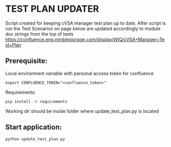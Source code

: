 # TEST PLAN UPDATER

Script created for keeping cVSA manager test plan up to date.
After script is run the Test Scenarios on page below are updated accordingly to module doc strings from the top of tests
https://confluence.eng.nimblestorage.com/display/WIQ/cVSA+Manager+Test+Plan

## Prerequisite:
Local environment variable with personal access token for confluence
```shell
export CONFLUENCE_TOKEN="<confluence_token>"
```

Requirements:
```shell
pip install -r requirements
```

Working dir should be inside folder where update_test_plan.py is located
## Start application:

```shell
python update_test_plan.py
```
